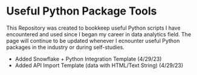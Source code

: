 # Useful Python Package Tools
This Repository was created to bookkeep useful Python scripts I have encountered and used since I began my career in data analytics field.
The page will continue to be updated whenever I ecnounter useful Python packages in the industry or during self-studies.
- Added Snowflake + Python Integration Template (4/29/23)
- Added API Import Template (data with HTML/Text String) (4/29/23)
